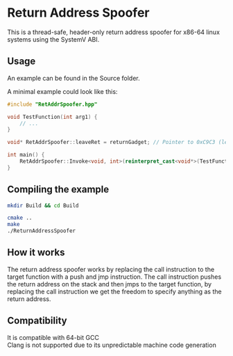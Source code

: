 # Return Address Spoofer
This is a thread-safe, header-only return address spoofer for x86-64 linux systems using the SystemV ABI.

## Usage
An example can be found in the Source folder.  

A minimal example could look like this:
```c++
#include "RetAddrSpoofer.hpp"

void TestFunction(int arg1) {
	// ...
}

void* RetAddrSpoofer::leaveRet = returnGadget; // Pointer to 0xC9C3 (leave & ret)

int main() {
	RetAddrSpoofer::Invoke<void, int>(reinterpret_cast<void*>(TestFunction), 1337);
}
```

## Compiling the example
```bash
mkdir Build && cd Build

cmake ..
make
./ReturnAddressSpoofer
```

## How it works
The return address spoofer works by replacing the call instruction to the target function with a push and jmp instruction. The call instruction pushes the return address on the stack and then jmps to the target function, by replacing the call instruction we get the freedom to specify anything as the return address.

## Compatibility
It is compatible with 64-bit GCC  
Clang is not supported due to its unpredictable machine code generation